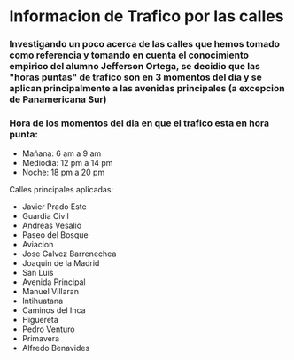 Informacion de Trafico por las calles
=====================================

### Investigando un poco acerca de las calles que hemos tomado como referencia y tomando en cuenta el conocimiento empirico del alumno Jefferson Ortega, se decidio que las "horas puntas" de trafico son en 3 momentos del dia y se aplican principalmente a las avenidas principales (a excepcion de Panamericana Sur)

### Hora de los momentos del dia en que el trafico esta en hora punta:
* Mañana: 6 am a 9 am
* Mediodia: 12 pm a 14 pm
* Noche: 18 pm a 20 pm

Calles principales aplicadas:
* Javier Prado Este
* Guardia Civil
* Andreas Vesalio
* Paseo del Bosque
* Aviacion
* Jose Galvez Barrenechea
* Joaquin de la Madrid
* San Luis
* Avenida Principal
* Manuel Villaran
* Intihuatana
* Caminos del Inca
* Higuereta
* Pedro Venturo
* Primavera
* Alfredo Benavides
